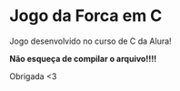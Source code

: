<h1>Jogo da Forca em C</h1>
<p>Jogo desenvolvido no curso de C da Alura!</p>
<p><b>Não esqueça de compilar o arquivo!!!!</b></p>

Obrigada <3
